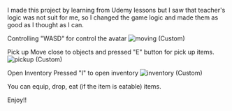 I made this project by learning from Udemy lessons but I saw that teacher's logic was not suit for me, so I changed the game logic and made them as good as I thought as I can.

Controlling
"WASD" for control the avatar
![moving (Custom)](https://github.com/user-attachments/assets/05a16864-8607-4c72-adf1-733559c13aba)

Pick up
Move close to objects and pressed "E" button for pick up items.
![pickup (Custom)](https://github.com/user-attachments/assets/c803ec36-b571-4fbb-bbb5-cbe38a4bf637)

Open Inventory
Pressed "I" to open inventory
![inventory (Custom)](https://github.com/user-attachments/assets/7109594e-f4ad-4382-9625-5eb1f8fa0af9)

You can equip, drop, eat (if the item is eatable) items.

Enjoy!!
